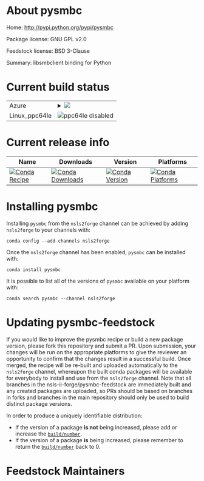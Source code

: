 About pysmbc
============

Home: http://pypi.python.org/pypi/pysmbc

Package license: GNU GPL v2.0

Feedstock license: BSD 3-Clause

Summary: libsmbclient binding for Python



Current build status
====================


<table>
    
  <tr>
    <td>Azure</td>
    <td>
      <details>
        <summary>
          <a href="https://dev.azure.com/nsls2forge/nsls2forge/_build/latest?definitionId=205&branchName=master">
            <img src="https://dev.azure.com/nsls2forge/nsls2forge/_apis/build/status/pysmbc-feedstock?branchName=master">
          </a>
        </summary>
        <table>
          <thead><tr><th>Variant</th><th>Status</th></tr></thead>
          <tbody><tr>
              <td>linux_python3.6</td>
              <td>
                <a href="https://dev.azure.com/nsls2forge/nsls2forge/_build/latest?definitionId=205&branchName=master">
                  <img src="https://dev.azure.com/nsls2forge/nsls2forge/_apis/build/status/pysmbc-feedstock?branchName=master&jobName=linux&configuration=linux_python3.6" alt="variant">
                </a>
              </td>
            </tr><tr>
              <td>linux_python3.7</td>
              <td>
                <a href="https://dev.azure.com/nsls2forge/nsls2forge/_build/latest?definitionId=205&branchName=master">
                  <img src="https://dev.azure.com/nsls2forge/nsls2forge/_apis/build/status/pysmbc-feedstock?branchName=master&jobName=linux&configuration=linux_python3.7" alt="variant">
                </a>
              </td>
            </tr><tr>
              <td>osx_python3.6</td>
              <td>
                <a href="https://dev.azure.com/nsls2forge/nsls2forge/_build/latest?definitionId=205&branchName=master">
                  <img src="https://dev.azure.com/nsls2forge/nsls2forge/_apis/build/status/pysmbc-feedstock?branchName=master&jobName=osx&configuration=osx_python3.6" alt="variant">
                </a>
              </td>
            </tr><tr>
              <td>osx_python3.7</td>
              <td>
                <a href="https://dev.azure.com/nsls2forge/nsls2forge/_build/latest?definitionId=205&branchName=master">
                  <img src="https://dev.azure.com/nsls2forge/nsls2forge/_apis/build/status/pysmbc-feedstock?branchName=master&jobName=osx&configuration=osx_python3.7" alt="variant">
                </a>
              </td>
            </tr><tr>
              <td>win_python3.6</td>
              <td>
                <a href="https://dev.azure.com/nsls2forge/nsls2forge/_build/latest?definitionId=205&branchName=master">
                  <img src="https://dev.azure.com/nsls2forge/nsls2forge/_apis/build/status/pysmbc-feedstock?branchName=master&jobName=win&configuration=win_python3.6" alt="variant">
                </a>
              </td>
            </tr><tr>
              <td>win_python3.7</td>
              <td>
                <a href="https://dev.azure.com/nsls2forge/nsls2forge/_build/latest?definitionId=205&branchName=master">
                  <img src="https://dev.azure.com/nsls2forge/nsls2forge/_apis/build/status/pysmbc-feedstock?branchName=master&jobName=win&configuration=win_python3.7" alt="variant">
                </a>
              </td>
            </tr>
          </tbody>
        </table>
      </details>
    </td>
  </tr>
  <tr>
    <td>Linux_ppc64le</td>
    <td>
      <img src="https://img.shields.io/badge/ppc64le-disabled-lightgrey.svg" alt="ppc64le disabled">
    </td>
  </tr>
</table>

Current release info
====================

| Name | Downloads | Version | Platforms |
| --- | --- | --- | --- |
| [![Conda Recipe](https://img.shields.io/badge/recipe-pysmbc-green.svg)](https://anaconda.org/nsls2forge/pysmbc) | [![Conda Downloads](https://img.shields.io/conda/dn/nsls2forge/pysmbc.svg)](https://anaconda.org/nsls2forge/pysmbc) | [![Conda Version](https://img.shields.io/conda/vn/nsls2forge/pysmbc.svg)](https://anaconda.org/nsls2forge/pysmbc) | [![Conda Platforms](https://img.shields.io/conda/pn/nsls2forge/pysmbc.svg)](https://anaconda.org/nsls2forge/pysmbc) |

Installing pysmbc
=================

Installing `pysmbc` from the `nsls2forge` channel can be achieved by adding `nsls2forge` to your channels with:

```
conda config --add channels nsls2forge
```

Once the `nsls2forge` channel has been enabled, `pysmbc` can be installed with:

```
conda install pysmbc
```

It is possible to list all of the versions of `pysmbc` available on your platform with:

```
conda search pysmbc --channel nsls2forge
```




Updating pysmbc-feedstock
=========================

If you would like to improve the pysmbc recipe or build a new
package version, please fork this repository and submit a PR. Upon submission,
your changes will be run on the appropriate platforms to give the reviewer an
opportunity to confirm that the changes result in a successful build. Once
merged, the recipe will be re-built and uploaded automatically to the
`nsls2forge` channel, whereupon the built conda packages will be available for
everybody to install and use from the `nsls2forge` channel.
Note that all branches in the nsls-ii-forge/pysmbc-feedstock are
immediately built and any created packages are uploaded, so PRs should be based
on branches in forks and branches in the main repository should only be used to
build distinct package versions.

In order to produce a uniquely identifiable distribution:
 * If the version of a package **is not** being increased, please add or increase
   the [``build/number``](https://conda.io/docs/user-guide/tasks/build-packages/define-metadata.html#build-number-and-string).
 * If the version of a package **is** being increased, please remember to return
   the [``build/number``](https://conda.io/docs/user-guide/tasks/build-packages/define-metadata.html#build-number-and-string)
   back to 0.

Feedstock Maintainers
=====================


